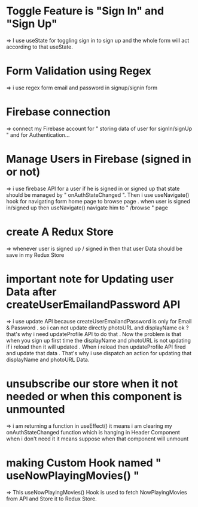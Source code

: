 # Toggle Feature is "Sign In" and "Sign Up"
=> I use useState for toggling sign in to sign up and the whole form will act according to that useState.

# Form Validation using Regex
=> i use regex form email and password in signup/signin form 

# Firebase connection
=> connect my Firebase account for " storing data of user for signIn/signUp " and for Authentication...

# Manage Users in Firebase (signed in or not)
=> i use firebase API for a user if he is signed in or signed up that state should be managed by " onAuthStateChanged ". Then i use useNavigate() hook for navigating form home page to browse page .
when user is signed in/signed up then useNavigate() navigate him to " /browse " page 

# create A Redux Store 
=> whenever user is signed up / signed in then that user Data should be save in my Redux Store 

# important note for Updating user Data after createUserEmailandPassword API
=> i use update API because createUserEmailandPassword is only for Email & Password . so i can not update directly photoURL and displayName ok ? that's why i need updateProfile API to do that . Now the problem is that when you sign up first time the displayName and photoURL is not updating if i reload then it will updated . When i reload then updateProfile API fired and update that data . That's why i use dispatch an action for updating that displayName and photoURL Data. 



# unsubscribe our store when it not needed or when this component is unmounted
=> i am returning a function in useEffect() it means i am clearing my onAuthStateChanged function which is hanging in Header Component when i don't need it it means suppose when that component will unmount

# making Custom Hook named " useNowPlayingMovies() "
=> This useNowPlayingMovies() Hook is used to fetch NowPlayingMovies from API and Store it to Redux Store.


